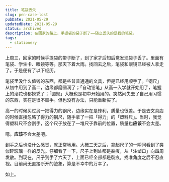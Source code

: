 ```yaml
---
title: 笔袋丢失
slug: pen-case-lost
pubDate: 2021-05-29
updatedDate: 2021-05-29
status: archived
description: 在回家的路上，手提袋的袋子断了——随之丢失的是我的笔袋。
tags:
  - stationery
---
```


上周三，回家的时候手提袋的带子断了，到了家才后知后觉发现袋子丢了。里面有笔袋、学生卡、眼镜等等。那天下着大雨。找回去之后，笔袋和眼镜已经被人拿走了。于是便有了以下经历。

笔袋里没什么值钱的东西，都是些普普通通的文具，但是已经用顺手了。「钢尺」从初中用到了高二，边缘都磨圆润了；「自动铅笔」从高一入学就开始用了，笔握上的滚花也都摸秃了；「圆规」大概也是初中开始用的。突然间失去了自己用习惯的东西，实在是很不顺手。但也没有办法，只能重新买了。

高一的时候买过另一把得力的钢尺，边缘实在是锋利，质量也很差。于是去文具店的时候直接忽略了得力的钢尺，随手拿了一把「得力」的「塑料尺」。当时，我觉得塑料尺不会割手，这个尺子放在了一堆尺子靠前的位置，质量也**应该**不会太差。

嗯。**应该**不会太差吧。

到手之后也没什么感觉，就正常地用。大概三天之后，拿起尺子的一瞬间看到了类似碎玻璃一样的反光。仔细看了一下，尺子上到处都是裂痕，从「注塑口」向四周发散。到现在，尺子到手了六天了，上面已经全部都是裂痕，找准角度之后不忍直视。目前尚无直接断开的迹象，算是不幸中的万幸了。

如上。
